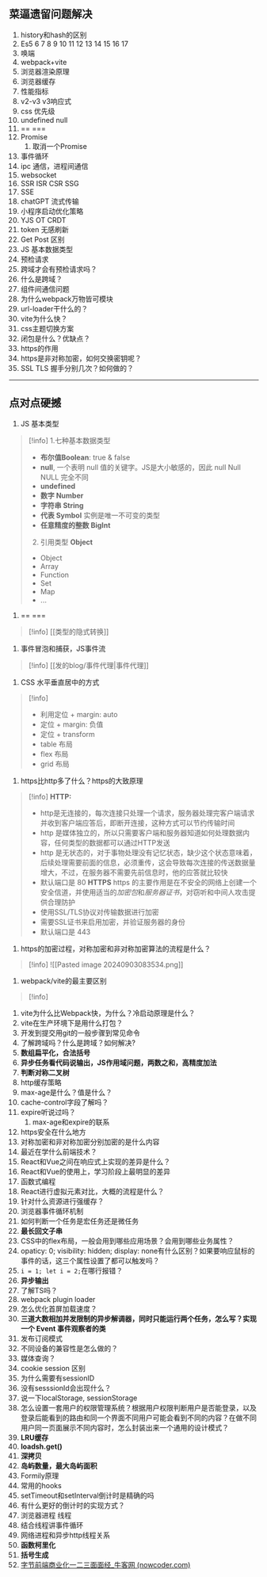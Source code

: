 ## 菜逼遗留问题解决
1. history和hash的区别
2. Es5 6 7 8 9 10 11 12 13 14 15 16 17
3. 唤端
4. webpack+vite
5. 浏览器渲染原理
6. 浏览器缓存
7. 性能指标
8. v2-v3 v3响应式 
9. css 优先级
10. undefined null
11. == ===
12. Promise 
	1. 取消一个Promise
13. 事件循环
14. ipc 通信，进程间通信
15. websocket
16. SSR ISR CSR SSG
17. SSE 
18. chatGPT 流式传输
19. 小程序启动优化策略
20. YJS OT CRDT
21. token 无感刷新
22. Get Post 区别
23. JS 基本数据类型
24. 预检请求
25. 跨域才会有预检请求吗？
26. 什么是跨域？
27. 组件间通信问题
28. 为什么webpack万物皆可模块
29. url-loader干什么的？
30. vite为什么快？
31. css主题切换方案
32. 闭包是什么？优缺点？
33. https的作用
34. https是非对称加密，如何交换密钥呢？
35. SSL TLS 握手分别几次？如何做的？
---
## 点对点硬撼
1. JS 基本类型
>[!info]
>1.七种基本数据类型 
>- **布尔值Boolean**: true & false
>- **null**, 一个表明 null 值的关键字。JS是大小敏感的，因此 null Null NULL 完全不同
>- **undefined**
>- **数字 Number**
>- **字符串 String**
>- **代表 Symbol** 实例是唯一不可变的类型
>- **任意精度的整数 BigInt**
>2. 引用类型 **Object**
>- Object
>- Array
>- Function
>- Set
>- Map
>- ...
1. == ===
>[!info]
>[[类型的隐式转换]]
1. 事件冒泡和捕获，JS事件流
>[!info]
>[[发的blog/事件代理|事件代理]]
1. CSS 水平垂直居中的方式
>[!info]
>- 利用定位 + margin: auto
>- 定位 + margin: 负值
>- 定位 + transform
>- table 布局
>- flex 布局
>- grid 布局
1. https比http多了什么？https的大致原理
>[!info]
>**HTTP:**
>- http是无连接的，每次连接只处理一个请求，服务器处理完客户端请求并收到客户端应答后，即断开连接，这种方式可以节约传输时间
>- http 是媒体独立的，所以只需要客户端和服务器知道如何处理数据内容，任何类型的数据都可以通过HTTP发送
>- http 是无状态的，对于事物处理没有记忆状态，缺少这个状态意味着，后续处理需要前面的信息，必须重传，这会导致每次连接的传送数据量增大，不过，在服务器不需要先前信息时，他的应答就比较快
>- 默认端口是 80
>**HTTPS**
>https 的主要作用是在不安全的网络上创建一个安全信道，并使用适当的*加密包*和*服务器证书*，对窃听和中间人攻击提供合理防护
>- 使用SSL/TLS协议对传输数据进行加密
>- 需要SSL证书来启用加密，并验证服务器的身份
>- 默认端口是 443

1. https的加密过程，对称加密和非对称加密算法的流程是什么？
>[!info]
>![[Pasted image 20240903083534.png]]
>
1. webpack/vite的最主要区别
>[!info]
>
1. vite为什么比Webpack快，为什么？冷启动原理是什么？
2. vite在生产环境下是用什么打包？
3. 开发到提交用git的一般步骤到常见命令
4. 了解跨域吗？什么是跨域？如何解决?
5. **数组扁平化，合法括号**
6. **异步任务看代码说输出，JS作用域问题，两数之和，高精度加法**
7. **判断对称二叉树**
8. http缓存策略
9. max-age是什么？值是什么？
10. cache-control字段了解吗？
11. expire听说过吗？
	1. max-age和expire的联系
12. https安全在什么地方
13. 对称加密和非对称加密分别加密的是什么内容
14. 最近在学什么前端技术？
15. React和Vue之间在响应式上实现的差异是什么？
16. React和Vue的使用上，学习阶段上最明显的差异
17. 函数式编程
18. React进行虚拟元素对比，大概的流程是什么？
19. 针对什么资源进行强缓存？
20. 浏览器事件循环机制
21. 如何判断一个任务是宏任务还是微任务
22. **最长回文子串**
23. CSS中的flex布局，一般会用到哪些应用场景？会用到哪些业务属性？
24. opaticy: 0; visibility: hidden; display: none有什么区别？如果要响应鼠标的事件的话，这三个属性设置了都可以触发吗？
25. `i = 1; let i = 2;`在哪行报错？
26. **异步输出**
27. 了解TS吗？
28. webpack plugin loader
29. 怎么优化首屏加载速度？
30. **三道大数相加并发限制的异步解调器，同时只能运行两个任务，怎么写？实现一个 Event 事件观察者的类**
31. 发布订阅模式
32. 不同设备的兼容性是怎么做的？
33. 媒体查询？
34. cookie session 区别
35. 为什么需要有sessionID
36. 没有sesssionId会出现什么？
37. 说一下localStorage, sessionStorage
38. 怎么设置一套用户的权限管理系统？根据用户权限判断用户是否能登录，以及登录后能看到的路由和同一个界面不同用户可能会看到不同的内容？在做不同用户同一页面展示不同内容时，怎么封装出来一个通用的设计模式？
39. **LRU缓存**
40. **loadsh.get()**
41. **深拷贝**
42. **岛屿数量，最大岛屿面积**
43. Formily原理
44. 常用的hooks
45. setTimeout和setInterval倒计时是精确的吗
46. 有什么更好的倒计时的实现方式？
47. 浏览器进程 线程
48. 结合线程讲事件循环
49. 网络进程和异步http线程关系
50. **函数柯里化**
51. **括号生成**
52. [字节前端商业化一二三面面经_牛客网 (nowcoder.com)](https://www.nowcoder.com/discuss/411136220913299456?sourceSSR=search)